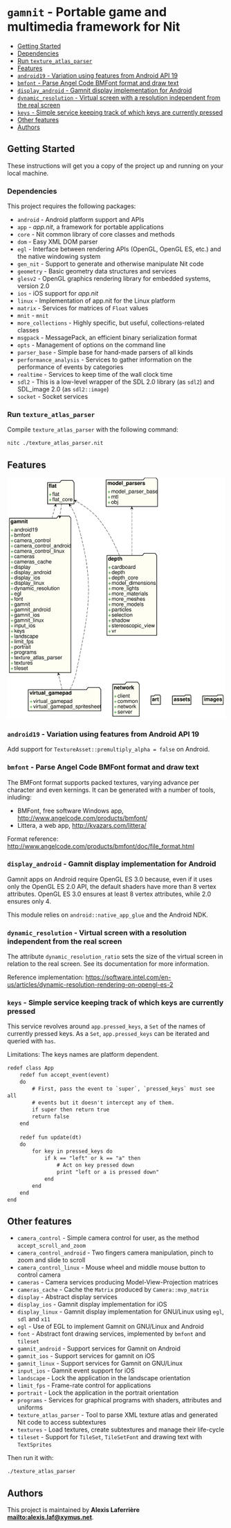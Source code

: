 # `gamnit` - Portable game and multimedia framework for Nit

* [Getting Started](#Getting-Started)
* [Dependencies](#Dependencies)
* [Run `texture_atlas_parser`](#Run-`texture_atlas_parser`)
* [Features](#Features)
* [`android19` - Variation using features from Android API 19](#`android19`---Variation-using-features-from-Android-API-19)
* [`bmfont` - Parse Angel Code BMFont format and draw text](#`bmfont`---Parse-Angel-Code-BMFont-format-and-draw-text)
* [`display_android` - Gamnit display implementation for Android](#`display_android`---Gamnit-display-implementation-for-Android)
* [`dynamic_resolution` - Virtual screen with a resolution independent from the real screen](#`dynamic_resolution`---Virtual-screen-with-a-resolution-independent-from-the-real-screen)
* [`keys` - Simple service keeping track of which keys are currently pressed](#`keys`---Simple-service-keeping-track-of-which-keys-are-currently-pressed)
* [Other features](#Other-features)
* [Authors](#Authors)

## Getting Started

These instructions will get you a copy of the project up and running on your local machine.

### Dependencies

This project requires the following packages:

* `android` - Android platform support and APIs
* `app` - _app.nit_, a framework for portable applications
* `core` - Nit common library of core classes and methods
* `dom` - Easy XML DOM parser
* `egl` - Interface between rendering APIs (OpenGL, OpenGL ES, etc.) and the native windowing system
* `gen_nit` - Support to generate and otherwise manipulate Nit code
* `geometry` - Basic geometry data structures and services
* `glesv2` - OpenGL graphics rendering library for embedded systems, version 2.0
* `ios` - iOS support for _app.nit_
* `linux` - Implementation of app.nit for the Linux platform
* `matrix` - Services for matrices of `Float` values
* `mnit` - `mnit`
* `more_collections` - Highly specific, but useful, collections-related classes
* `msgpack` - MessagePack, an efficient binary serialization format
* `opts` - Management of options on the command line
* `parser_base` - Simple base for hand-made parsers of all kinds
* `performance_analysis` - Services to gather information on the performance of events by categories
* `realtime` - Services to keep time of the wall clock time
* `sdl2` - This is a low-level wrapper of the SDL 2.0 library (as `sdl2`) and SDL_image 2.0 (as `sdl2::image`)
* `socket` - Socket services

### Run `texture_atlas_parser`

Compile `texture_atlas_parser` with the following command:

~~~bash
nitc ./texture_atlas_parser.nit
~~~

## Features

![Diagram for `gamnit`](uml-gamnit.svg)

### `android19` - Variation using features from Android API 19

Add support for `TextureAsset::premultiply_alpha = false` on Android.

### `bmfont` - Parse Angel Code BMFont format and draw text

The BMFont format supports packed textures, varying advance per character and
even kernings. It can be generated with a number of tools, inluding:

* BMFont, free software Windows app, http://www.angelcode.com/products/bmfont/
* Littera, a web app, http://kvazars.com/littera/

Format reference: http://www.angelcode.com/products/bmfont/doc/file_format.html

### `display_android` - Gamnit display implementation for Android

Gamnit apps on Android require OpenGL ES 3.0 because, even if it uses only
the OpenGL ES 2.0 API, the default shaders have more than 8 vertex attributes.
OpenGL ES 3.0 ensures at least 8 vertex attributes, while 2.0 ensures only 4.

This module relies on `android::native_app_glue` and the Android NDK.

### `dynamic_resolution` - Virtual screen with a resolution independent from the real screen

The attribute `dynamic_resolution_ratio` sets the size of the virtual screen
in relation to the real screen. See its documentation for more information.

Reference implementation:
https://software.intel.com/en-us/articles/dynamic-resolution-rendering-on-opengl-es-2

### `keys` - Simple service keeping track of which keys are currently pressed

This service revolves around `app.pressed_keys`, a `Set` of the names of currently pressed keys.
As a `Set`, `app.pressed_keys` can be iterated and queried with `has`.

Limitations: The keys names are platform dependent.

~~~nitish
redef class App
    redef fun accept_event(event)
    do
        # First, pass the event to `super`, `pressed_keys` must see all
        # events but it doesn't intercept any of them.
        if super then return true
        return false
    end

    redef fun update(dt)
    do
        for key in pressed_keys do
            if k == "left" or k == "a" then
                # Act on key pressed down
                print "left or a is pressed down"
            end
        end
    end
end
~~~

## Other features

* `camera_control` - Simple camera control for user, as the method `accept_scroll_and_zoom`
* `camera_control_android` - Two fingers camera manipulation, pinch to zoom and slide to scroll
* `camera_control_linux` - Mouse wheel and middle mouse button to control camera
* `cameras` - Camera services producing Model-View-Projection matrices
* `cameras_cache` - Cache the `Matrix` produced by `Camera::mvp_matrix`
* `display` - Abstract display services
* `display_ios` - Gamnit display implementation for iOS
* `display_linux` - Gamnit display implementation for GNU/Linux using `egl`, `sdl` and `x11`
* `egl` - Use of EGL to implement Gamnit on GNU/Linux and Android
* `font` - Abstract font drawing services, implemented by `bmfont` and `tileset`
* `gamnit_android` - Support services for Gamnit on Android
* `gamnit_ios` - Support services for gamnit on iOS
* `gamnit_linux` - Support services for Gamnit on GNU/Linux
* `input_ios` - Gamnit event support for iOS
* `landscape` - Lock the application in the landscape orientation
* `limit_fps` - Frame-rate control for applications
* `portrait` - Lock the application in the portrait orientation
* `programs` - Services for graphical programs with shaders, attributes and uniforms
* `texture_atlas_parser` - Tool to parse XML texture atlas and generated Nit code to access subtextures
* `textures` - Load textures, create subtextures and manage their life-cycle
* `tileset` - Support for `TileSet`, `TileSetFont` and drawing text with `TextSprites`

Then run it with:

~~~bash
./texture_atlas_parser
~~~

## Authors

This project is maintained by **Alexis Laferrière <mailto:alexis.laf@xymus.net>**.
